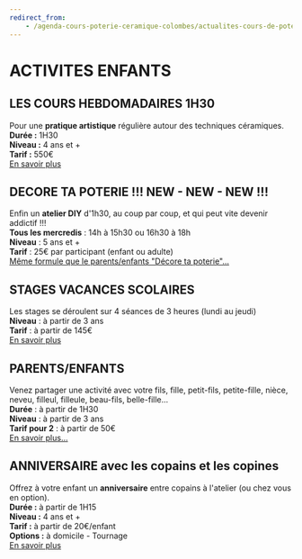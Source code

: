 ```yaml
---
redirect_from:
    - /agenda-cours-poterie-ceramique-colombes/actualites-cours-de-poterie-ceramique-colombes/stages-ados-enfants/
---
```

# ACTIVITES ENFANTS  

## LES COURS HEBDOMADAIRES 1H30
Pour une **pratique artistique** régulière autour des techniques céramiques.  
**Durée :** 1H30  
**Niveau :** 4 ans et +  
**Tarif :** 550€  
[En savoir plus](cours_enfants)  


## DECORE TA POTERIE **!!! NEW - NEW - NEW !!!**  
Enfin un **atelier DIY** d'1h30, au coup par coup, et qui peut vite devenir addictif !!!  
**Tous les mercredis** : 14h à 15h30 ou 16h30 à 18h  
**Niveau** : 5 ans et +  
**Tarif** : 25€ par participant (enfant ou adulte)  
[Même formule que le parents/enfants "Décore ta poterie"...](parent_enfant) 


## STAGES VACANCES SCOLAIRES
Les stages se déroulent sur 4 séances de 3 heures (lundi au jeudi)  
**Niveau** : à partir de 3 ans  
**Tarif** : à partir de 145€  
[En savoir plus](stages_enfants)  

## PARENTS/ENFANTS  
Venez partager une activité avec votre fils, fille, petit-fils, petite-fille, nièce, neveu, filleul, filleule, beau-fils, belle-fille...  
**Durée** : à partir de 1H30  
**Niveau** : à partir de 3 ans   
**Tarif pour 2** : à partir de 50€  
[En savoir plus...](parent_enfant)  

## ANNIVERSAIRE avec les copains et les copines
Offrez à votre enfant un **anniversaire** entre copains à l'atelier (ou chez vous en option).  
**Durée :** à partir de 1H15   
**Niveau :** 4 ans et +  
**Tarif :** à partir de 20€/enfant  
**Options :** à domicile - Tournage  
[En savoir plus](anniversaire_enfants)


